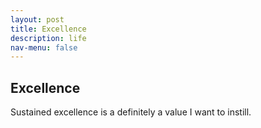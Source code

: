 ```yaml
---
layout: post
title: Excellence
description: life
nav-menu: false
---
```


## Excellence

Sustained excellence is a definitely a value I want to instill. 